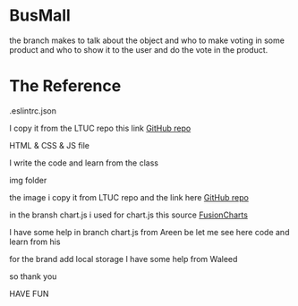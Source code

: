 # BusMall

the branch makes to talk about the object and who to make voting in some product and who to show it to the user and do the vote in the product.

# The Reference

.eslintrc.json

I copy it from the LTUC repo this link [GitHub repo](https://github.com/LTUC/amman-201d14/tree/main/configs)

HTML & CSS & JS file

I write the code and learn from the class

img folder

the image i copy it from LTUC repo and the link here [GitHub repo](https://github.com/LTUC/amman-201d14/tree/main/class-11/lab/assets)

in the bransh chart.js i used for chart.js this source [FusionCharts](https://www.fusioncharts.com/dev/getting-started/plain-javascript/rendering-different-charts-using-plain-javascript)

I have some help in branch chart.js from Areen be let me see here code and learn from his

for the brand add local storage I have some help from Waleed

so thank you 

HAVE FUN